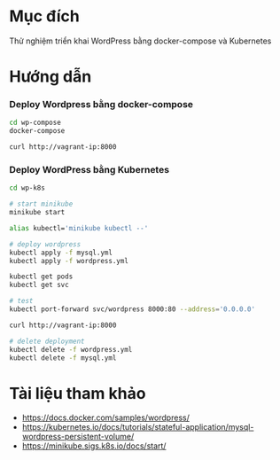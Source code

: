 # Mục đích
Thử nghiệm triển khai WordPress bằng docker-compose và Kubernetes

# Hướng dẫn

### Deploy Wordpress bằng docker-compose
```bash
cd wp-compose
docker-compose

curl http://vagrant-ip:8000
```

### Deploy WordPress bằng Kubernetes
```bash
cd wp-k8s

# start minikube
minikube start

alias kubectl='minikube kubectl --'

# deploy wordpress
kubectl apply -f mysql.yml
kubectl apply -f wordpress.yml

kubectl get pods
kubectl get svc

# test
kubectl port-forward svc/wordpress 8000:80 --address='0.0.0.0'

curl http://vagrant-ip:8000

# delete deployment
kubectl delete -f wordpress.yml
kubectl delete -f mysql.yml
```

# Tài liệu tham khảo
- https://docs.docker.com/samples/wordpress/
- https://kubernetes.io/docs/tutorials/stateful-application/mysql-wordpress-persistent-volume/
- https://minikube.sigs.k8s.io/docs/start/

